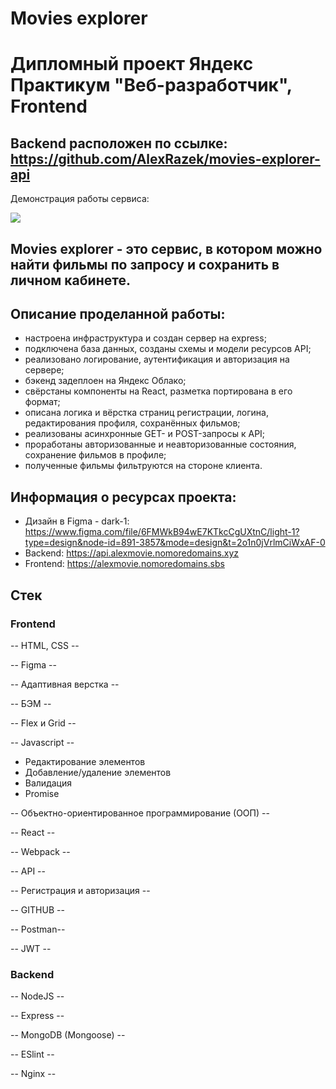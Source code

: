 # Movies explorer
# Дипломный проект Яндекс Практикум "Веб-разработчик", Frontend
## Backend расположен по ссылке: https://github.com/AlexRazek/movies-explorer-api

Демонстрация работы сервиса:

![](https://github.com/AlexRazek/AlexRazek/blob/main/images/demo-movies-explorer.gif)

 
## Movies explorer - это сервис, в котором можно найти фильмы по запросу и сохранить в личном кабинете.  

## Описание проделанной работы:  
* настроена инфраструктура и создан сервер на express;  
* подключена база данных, созданы схемы и модели ресурсов API;  
* реализовано логирование, аутентификация и авторизация на сервере;  
* бэкенд задеплоен на Яндекс Облако;  
* свёрстаны компоненты на React, разметка портирована в его формат;  
* описана логика и вёрстка страниц регистрации, логина, редактирования профиля, сохранённых фильмов;  
* реализованы асинхронные GET- и POST-запросы к API;  
* проработаны авторизованные и неавторизованные состояния, сохранение фильмов в профиле;  
* полученные фильмы фильтруются на стороне клиента.

  
## Информация о ресурсах проекта: 

* Дизайн в Figma - dark-1: https://www.figma.com/file/6FMWkB94wE7KTkcCgUXtnC/light-1?type=design&node-id=891-3857&mode=design&t=2o1n0jVrlmCiWxAF-0  
* Backend: https://api.alexmovie.nomoredomains.xyz  
* Frontend: https://alexmovie.nomoredomains.sbs  

## Стек

### Frontend

-- HTML, CSS --

-- Figma --

-- Адаптивная верстка --

-- БЭМ --

-- Flex и Grid --

-- Javascript --
  - Редактирование элементов
  - Добавление/удаление элементов
  - Валидация
  - Promise

-- Объектно-ориентированное программирование (ООП) --

-- React --

-- Webpack --

-- API --

-- Регистрация и авторизация -- 

-- GITHUB --

-- Postman--

-- JWT --

### Backend

-- NodeJS --

-- Express --

-- MongoDB (Mongoose) --

-- ESlint --

-- Nginx --  
